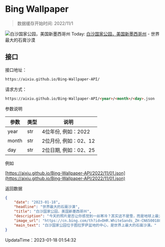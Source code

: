 # Bing Wallpaper

> 数据缓存开始时间: 2022/11/1

![白沙国家公园，美国新墨西哥州](https://cn.bing.com/th?id=OHR.WhiteSands_ZH-CN6500188005_1920x1080.jpg&rf=LaDigue_1920x1080.jpg)
Today: [白沙国家公园，美国新墨西哥州](https://cn.bing.com/th?id=OHR.WhiteSands_ZH-CN6500188005_1920x1080.jpg&rf=LaDigue_1920x1080.jpg) - 世界最大的石膏沙漠

## 接口

接口地址：

```html
https://aixiu.github.io/Bing-Wallpaper-API/
```

请求方式：

```html
https://aixiu.github.io/Bing-Wallpaper-API/<year>/<month>/<day>.json
```

参数说明

| 参数 | 类型 | 说明 |
| - | - | - |
| year | str | 4位年份, 例如：2022 |
| month | str | 2位月份, 例如：02、12 |
| day | str | 2位日期, 例如：02、25 |

例如

[https://aixiu.github.io/Bing-Wallpaper-API/2022/11/01.json](https://aixiu.github.io/Bing-Wallpaper-API/2022/11/01.json)

返回数据

```json
{
    "date": "2023-01-18",
    "headline": "世界最大的石膏沙漠",
    "title": "白沙国家公园，美国新墨西哥州",
    "description": "今天的照片是否让你感觉到一丝寒冷？其实这不是雪，而是地球上最大的石膏沙漠。这是位于新墨西哥州的白沙国家公园，在过去的1.2万年里，周围的山脉产生了约45亿吨雪白的石膏沙。这里最初于1933年1月18日被指定为白沙国家纪念地，然后在2019年正式成为白沙国家公园。如今，这座国家公园里生活着成千上万的物种，其中许多物种已经逐渐进化出了白色，以便更好融入环境。",
    "image_url": "https://cn.bing.com/th?id=OHR.WhiteSands_ZH-CN6500188005_1920x1080.jpg&rf=LaDigue_1920x1080.jpg",
    "main_text": "白沙国家公园位于图拉罗萨盆地的中心，是世界上最大的石膏沙漠。"
}
```

UpdataTime：2023-01-18 01:54:32
